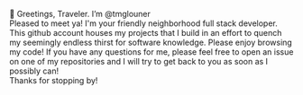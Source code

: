 👋 Greetings, Traveler. I’m @tmglouner<br>Pleased to meet ya! I'm your friendly neighborhood full stack developer.<br>This github account houses my projects that I build in an effort to quench<br>my seemingly endless thirst for software knowledge. Please enjoy browsing<br>my code! If you have any questions for me, please feel free to open an issue<br>on one of my repositories and I will try to get back to you as soon as I<br>possibly can!<br>Thanks for stopping by! 

<!---
tmglouner/tmglouner is a ✨ special ✨ repository because its `README.md` (this file) appears on your GitHub profile.
You can click the Preview link to take a look at your changes.
--->
